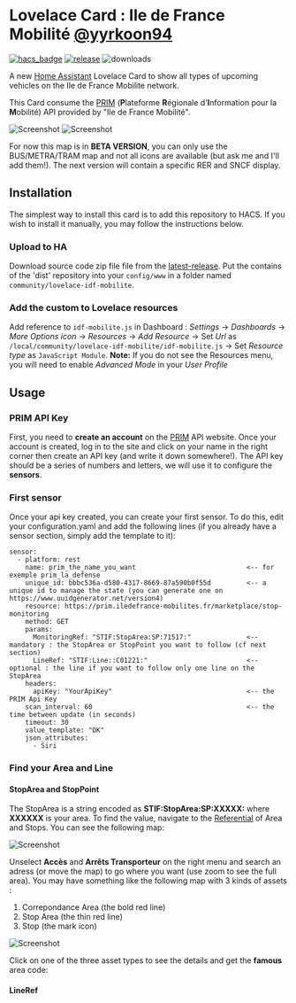 # Lovelace Card : Ile de France Mobilité [@yyrkoon94](https://www.github.com/yyrkoon94)

[![hacs_badge](https://img.shields.io/badge/HACS-Custom-41BDF5.svg)](https://github.com/hacs/integration)
[![release][release-badge]][release-url]
![downloads][downloads-badge]

A new [Home Assistant][home-assistant] Lovelace Card to show all types of upcoming vehicles on the Ile de France Mobilite network. 

This Card consume the [PRIM][prim-url] (**P**lateforme **R**égionale d'**I**nformation pour la **M**obilité) API provided by "Ile de France Mobilité".

![Screenshot](https://raw.githubusercontent.com/yyrkoon94/lovelace-idf-mobilite/master/screenshot1.png)
![Screenshot](https://raw.githubusercontent.com/yyrkoon94/lovelace-idf-mobilite/master/screenshot2.png)

For now this map is in **BETA VERSION**, you can only use the BUS/METRA/TRAM map and not all icons are available (but ask me and I'll add them!). The next version will contain a specific RER and SNCF display.

## Installation

The simplest way to install this card is to add this repository to HACS. If you wish to install it manually, you may follow the instructions below.

### Upload to HA

Download source code zip file file from the [latest-release][release-url].
Put the contains of the 'dist' repository into your `config/www` in a folder named `community/lovelace-idf-mobilite`.

### Add the custom to Lovelace resources
Add reference to `idf-mobilite.js` in Dashboard :
    _Settings_ → _Dashboards_ → _More Options icon_ → _Resources_ → _Add Resource_ → Set _Url_ as `/local/community/lovelace-idf-mobilite/idf-mobilite.js` → Set _Resource type_ as `JavaScript Module`.
      **Note:** If you do not see the Resources menu, you will need to enable _Advanced Mode_ in your _User Profile_
    
## Usage

### PRIM API Key
First, you need to **create an account** on the [PRIM][prim-url] API website. Once your account is created, log in to the site and click on your name in the right corner then create an API key (and write it down somewhere!). The API key should be a series of numbers and letters, we will use it to configure the **sensors**.

### First sensor

Once your api key created, you can create your first sensor. To do this, edit your configuration.yaml and add the following lines (if you already have a sensor section, simply add the template to it):

```
sensor:
  - platform: rest
    name: prim_the_name_you_want                            <-- for exemple prim_la_defense
    unique_id: bbbc536a-d580-4317-8669-87a590b0f55d         <-- a unique id to manage the state (you can generate one on https://www.uuidgenerator.net/version4) 
    resource: https://prim.iledefrance-mobilites.fr/marketplace/stop-monitoring
    method: GET
    params:
      MonitoringRef: "STIF:StopArea:SP:71517:"              <-- mandatory : the StopArea or StopPoint you want to follow (cf next section)
      LineRef: "STIF:Line::C01221:"                         <-- optional : the line if you want to follow only one line on the StopArea
    headers:
      apiKey: "YourApiKey"                                  <-- the PRIM Api Key
    scan_interval: 60                                       <-- the time between update (in seconds)
    timeout: 30
    value_template: "OK"
    json_attributes:
      - Siri
```
### Find your Area and Line

#### StopArea and StopPoint

The StopArea is a string encoded as **STIF:StopArea:SP:XXXXX:** where **XXXXXX** is your area. To find the value, navigate to the [Referential][area-reference-url] of Area and Stops. You can see the following map:

![Screenshot](https://raw.githubusercontent.com/yyrkoon94/lovelace-idf-mobilite/master/stoparea1.png)

Unselect **Accès** and **Arrêts Transporteur** on the right menu and search an adress (or move the map) to go where you want (use zoom to see the full area). You may have something like the following map with 3 kinds of assets :
1. Correpondance Area (the bold red line)
2. Stop Area (the thin red line)
3. Stop (the mark icon)

![Screenshot](https://raw.githubusercontent.com/yyrkoon94/lovelace-idf-mobilite/master/stoparea2.png)

Click on one of the three asset types to see the details and get the **famous** area code:

#### LineRef

<!-- Badges -->
[release-badge]: https://img.shields.io/github/v/release/yyrkoon94/lovelace-idf-mobilite?style=flat-square
[downloads-badge]: https://img.shields.io/github/downloads/yyrkoon94/lovelace-idf-mobilite/total?style=flat-square

<!-- References -->
[home-assistant]: https://www.home-assistant.io/
[home-assitant-theme-docs]: https://www.home-assistant.io/integrations/frontend/#defining-themes
[hacs]: https://hacs.xyz
[release-url]: https://github.com/yyrkoon94/lovelace-idf-mobilite/releases
[prim-url]: https://prim.iledefrance-mobilites.fr/
[area-reference-url]: https://data.iledefrance-mobilites.fr/explore/dataset/arrets/custom/
